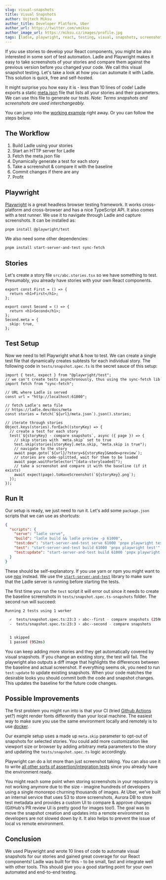 ```yaml
---
slug: visual-snapshots
title: Visual Snapshots
author: Vojtech Miksu
author_title: Developer Platform, Uber
author_url: https://twitter.com/vmiksu
author_image_url: https://miksu.cz/images/profile.jpg
tags: [ladle, playwright, react, testing, visual, snapshots, screenshots]
---
```


If you use stories to develop your React components, you might be also interested in some sort of test automation. Ladle and Playwright makes it easy to take screenshots of your stories and compare them against the previous version before you changed your code. We call this visual snapshot testing. Let's take a look at how you can automate it with Ladle. This solution is quick, free and self-hosted.

It might surprise you how easy it is - less than 10 lines of code! Ladle exports a static [meta.json](/docs/meta) file that lists all your stories and their parameters. We can use this file to generate our tests. _Note: Terms snapshots and screenshots are used interchangeably._

You can jump into the [working example](https://github.com/tajo/ladle/tree/main/packages/playwright) right away. Or you can follow the steps below.

## The Workflow

1. Build Ladle using your stories
2. Start an HTTP server for Ladle
3. Fetch the meta.json file
4. Dynamically generate a test for each story
5. Take a screenshot & compare it with the baseline
6. Commit changes if there are any
7. Profit

## Playwright

[Playwright](https://playwright.dev/) is a great headless browser testing framework. It works cross-platform and cross-browser and has a nice TypeScript API. It also comes with a test runner. We use it to navigate through Ladle and capture screenshots. It can be installed as:

```sh
pnpm install @playwright/test
```

We also need some other dependencies:

```sh
pnpm install start-server-and-test sync-fetch
```

## Stories

Let's create a story file `src/abc.stories.tsx` so we have something to test. Presumably, you already have stories with your own React components.

```tsx
export const First = () => {
  return <h1>First</h1>;
};

export const Second = () => {
  return <h1>Second</h1>;
};
Second.meta = {
  skip: true,
};
```

## Test Setup

Now we need to tell Playwright what & how to test. We can create a single test file that dynamically creates subtests for each individual story. The following code in `tests/snapshot.spec.ts` is the secret sauce of this setup:

```tsx
import { test, expect } from "@playwright/test";
// we can't create tests asynchronously, thus using the sync-fetch lib
import fetch from "sync-fetch";

// URL where Ladle is served
const url = "http://localhost:61000";

// fetch Ladle's meta file
// https://ladle.dev/docs/meta
const stories = fetch(`${url}/meta.json`).json().stories;

// iterate through stories
Object.keys(stories).forEach((storyKey) => {
  // create a test for each story
  test(`${storyKey} - compare snapshots`, async ({ page }) => {
    // skip stories with `meta.skip` set to true
    test.skip(stories[storyKey].meta.skip, "meta.skip is true");
    // navigate to the story
    await page.goto(`${url}/?story=${storyKey}&mode=preview`);
    // stories are code-splitted, wait for them to be loaded
    await page.waitForSelector("[data-storyloaded]");
    // take a screenshot and compare it with the baseline (if it exists)
    await expect(page).toHaveScreenshot(`${storyKey}.png`);
  });
});
```

## Run It

Our setup is ready, we just need to run it. Let's add some `package.json` scripts that we can use as shortcuts:

```json
{
  "scripts": {
    "serve": "ladle serve",
    "build": "ladle build && ladle preview -p 61000",
    "test:dev": "start-server-and-test serve 61000 'pnpx playwright test'",
    "test": "start-server-and-test build 61000 'pnpx playwright test'",
    "test:update": "start-server-and-test build 61000 'pnpx playwright test -u'"
  }
}
```

These should be self-explanatory. If you use yarn or npm you might want to use [npx](https://docs.npmjs.com/cli/v8/commands/npx) instead. We use the [`start-server-and-test`](https://github.com/bahmutov/start-server-and-test) library to make sure that the Ladle server is running before starting the tests.

The first time you run the `test` script it will error out since it needs to create the baseline screenshots in `tests/snapshot.spec.ts-snapshots` folder. The second run will succeed:

```sh
Running 2 tests using 1 worker

  ✓  tests/snapshot.spec.ts:23:3 › abc--first - compare snapshots (259ms)
  -  tests/snapshot.spec.ts:23:3 › abc--second - compare snapshots


  1 skipped
  1 passed (952ms)
```

You can keep adding more stories and they get automatically covered by visual snapshots. If you change an existing story, the test will fail. The playwright also outputs a diff image that highlights the differences between the baseline and actual screenshot. If everything seems ok, you need to run `test:update` to update existing snapshots. When your code matches the desirable looks you should commit both the code and snapshot changes. This updates the baseline for the future code changes.

## Possible Improvements

The first problem you might run into is that your CI (tried [Github Actions](https://github.com/features/actions) yet?) might render fonts differently than your local machine. The easiest way to make sure you use the same environment locally and remotely is to use [docker](https://www.docker.com/).

Our example setup uses a made up `meta.skip` parameter to opt-out of snapshots for selected stories. You could add more customization like viewport size or browser by adding arbitrary meta parameters to the story and updating the `tests/snapshot.spec.ts` logic accordingly.

Playwright can do a lot more than just screenshot taking. You can also use it to write [all other sorts of assertion/integration tests](https://playwright.dev/docs/writing-tests) since you already have the environment ready.

You might reach some point when storing screenshots in your repository is not working anymore due to the size - imagine hundreds of developers using a single monorepo churning thousands of images. At Uber, we've built an internal service that uses S3 to store screenshots, Aurora DB to store test metadata and provides a custom UI to compare & approve changes (GitHub's PR review UI is pretty good for images too!). The goal was to move the snapshot creation and updates into a remote environment so developers are not slowed down by it. It also helps to prevent the issue of local vs remote environment.

## Conclusion

We used Playwright and wrote 10 lines of code to automate visual snapshots for our stories and gained great coverage for our React components! Ladle was built for this - to be small, fast and integrate well with other tools. This should give you a good starting point for your own automated and end-to-end testing.
